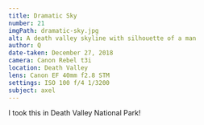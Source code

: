 ```yaml
---
title: Dramatic Sky
number: 21
imgPath: dramatic-sky.jpg
alt: A death valley skyline with silhouette of a man
author: Q
date-taken: December 27, 2018
camera: Canon Rebel t3i
location: Death Valley
lens: Canon EF 40mm f2.8 STM
settings: ISO 100 f/4 1/3200
subject: axel
---
```

I took this in Death Valley National Park!
